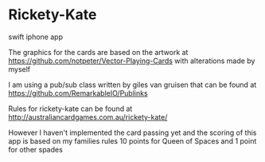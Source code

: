 # Rickety-Kate

swift iphone app

The graphics for the cards are based on the artwork at https://github.com/notpeter/Vector-Playing-Cards with alterations made by myself

I am using a pub/sub class written by giles van gruisen that can be found at https://github.com/RemarkableIO/Publinks

Rules for rickety-kate can be found at http://australiancardgames.com.au/rickety-kate/

However I haven't implemented the card passing yet and the scoring of this app is based on my families rules 10 points for Queen of Spaces and 1 point for other spades

